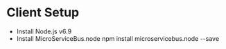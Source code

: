 # Client Setup
- Install Node.js v6.9
- Install MicroServiceBus.node
	npm install microservicebus.node --save
